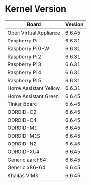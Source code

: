 
# Kernel Version

| Board | Version |
|-------|---------|
| Open Virtual Appliance | 6.6.45 |
| Raspberry Pi | 6.6.31 |
| Raspberry Pi 0-W | 6.6.31 |
| Raspberry Pi 2 | 6.6.31 |
| Raspberry Pi 3 | 6.6.31 |
| Raspberry Pi 4 | 6.6.31 |
| Raspberry Pi 5 | 6.6.31 |
| Home Assistant Yellow | 6.6.31 |
| Home Assistant Green | 6.6.45 |
| Tinker Board | 6.6.45 |
| ODROID-C2 | 6.6.45 |
| ODROID-C4 | 6.6.45 |
| ODROID-M1 | 6.6.45 |
| ODROID-M1S | 6.6.45 |
| ODROID-N2 | 6.6.45 |
| ODROID-XU4 | 6.6.45 |
| Generic aarch64 | 6.6.45 |
| Generic x86-64 | 6.6.45 |
| Khadas VIM3 | 6.6.45 |
